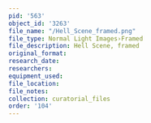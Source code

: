 ```yaml
---
pid: '563'
object_id: '3263'
file_name: "/Hell_Scene_framed.png"
file_type: Normal Light Images›Framed
file_description: Hell Scene, framed
original_format:
research_date:
researchers:
equipment_used:
file_location:
file_notes:
collection: curatorial_files
order: '104'
---
```

